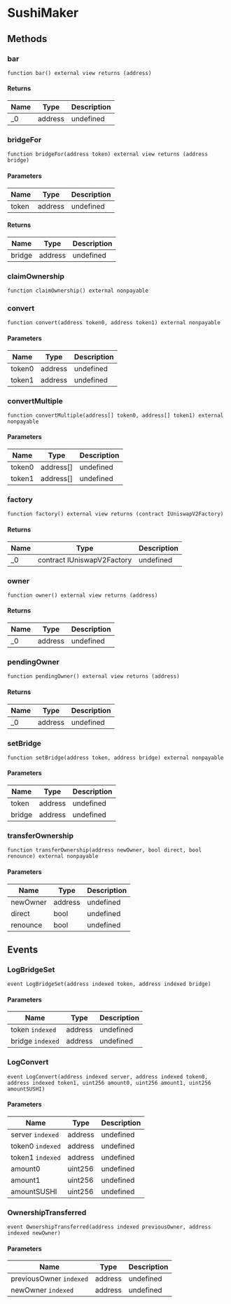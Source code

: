 # SushiMaker









## Methods

### bar

```solidity
function bar() external view returns (address)
```






#### Returns

| Name | Type | Description |
|---|---|---|
| _0 | address | undefined |

### bridgeFor

```solidity
function bridgeFor(address token) external view returns (address bridge)
```





#### Parameters

| Name | Type | Description |
|---|---|---|
| token | address | undefined |

#### Returns

| Name | Type | Description |
|---|---|---|
| bridge | address | undefined |

### claimOwnership

```solidity
function claimOwnership() external nonpayable
```






### convert

```solidity
function convert(address token0, address token1) external nonpayable
```





#### Parameters

| Name | Type | Description |
|---|---|---|
| token0 | address | undefined |
| token1 | address | undefined |

### convertMultiple

```solidity
function convertMultiple(address[] token0, address[] token1) external nonpayable
```





#### Parameters

| Name | Type | Description |
|---|---|---|
| token0 | address[] | undefined |
| token1 | address[] | undefined |

### factory

```solidity
function factory() external view returns (contract IUniswapV2Factory)
```






#### Returns

| Name | Type | Description |
|---|---|---|
| _0 | contract IUniswapV2Factory | undefined |

### owner

```solidity
function owner() external view returns (address)
```






#### Returns

| Name | Type | Description |
|---|---|---|
| _0 | address | undefined |

### pendingOwner

```solidity
function pendingOwner() external view returns (address)
```






#### Returns

| Name | Type | Description |
|---|---|---|
| _0 | address | undefined |

### setBridge

```solidity
function setBridge(address token, address bridge) external nonpayable
```





#### Parameters

| Name | Type | Description |
|---|---|---|
| token | address | undefined |
| bridge | address | undefined |

### transferOwnership

```solidity
function transferOwnership(address newOwner, bool direct, bool renounce) external nonpayable
```





#### Parameters

| Name | Type | Description |
|---|---|---|
| newOwner | address | undefined |
| direct | bool | undefined |
| renounce | bool | undefined |



## Events

### LogBridgeSet

```solidity
event LogBridgeSet(address indexed token, address indexed bridge)
```





#### Parameters

| Name | Type | Description |
|---|---|---|
| token `indexed` | address | undefined |
| bridge `indexed` | address | undefined |

### LogConvert

```solidity
event LogConvert(address indexed server, address indexed token0, address indexed token1, uint256 amount0, uint256 amount1, uint256 amountSUSHI)
```





#### Parameters

| Name | Type | Description |
|---|---|---|
| server `indexed` | address | undefined |
| token0 `indexed` | address | undefined |
| token1 `indexed` | address | undefined |
| amount0  | uint256 | undefined |
| amount1  | uint256 | undefined |
| amountSUSHI  | uint256 | undefined |

### OwnershipTransferred

```solidity
event OwnershipTransferred(address indexed previousOwner, address indexed newOwner)
```





#### Parameters

| Name | Type | Description |
|---|---|---|
| previousOwner `indexed` | address | undefined |
| newOwner `indexed` | address | undefined |



